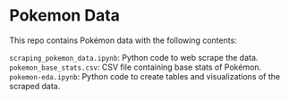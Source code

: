 # Pokemon Data

This repo contains Pokémon data with the following contents:

``scraping_pokemon_data.ipynb``: Python code to web scrape the data.  
``pokemon_base_stats.csv``: CSV file containing base stats of Pokémon.  
``pokemon-eda.ipynb``: Python code to create tables and visualizations of the scraped data.

